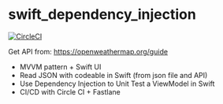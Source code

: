 # swift_dependency_injection

[![CircleCI](https://circleci.com/gh/circleci/circleci-docs.svg?style=svg)](https://circleci.com/gh/circleci/circleci-docs)

Get API from: https://openweathermap.org/guide

- MVVM pattern + Swift UI
- Read JSON with codeable in Swift (from json file and API)
- Use Dependency Injection to Unit Test a ViewModel in Swift
- CI/CD with Circle CI + Fastlane
